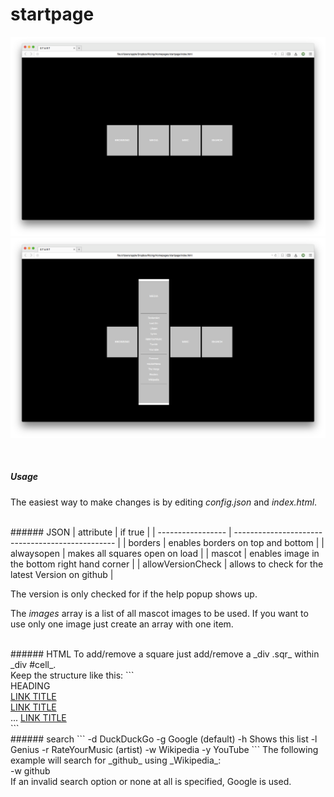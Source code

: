 startpage
====

![example screenshot (150721)](https://raw.githubusercontent.com/676339784/676339784.github.io/master/StartPage/startpage%201%20dark.png)
![example screenshot expanded (150721)](https://raw.githubusercontent.com/676339784/676339784.github.io/master/StartPage/startpage%202%20dark.png)


<br>

##### Usage
The easiest way to make changes is by editing _config.json_ and _index.html_.

<br>
###### JSON
| attribute         | if true                                          |
| ----------------- | ------------------------------------------------ |
| borders           | enables borders on top and bottom                |
| alwaysopen        | makes all squares open on load                   |
| mascot            | enables image in the bottom right hand corner    |
| allowVersionCheck | allows to check for the latest Version on github |

The version is only checked for if the help popup shows up.

The _images_ array is a list of all mascot images to be used. If you want to use only one image just create an array with one item.

<br>
###### HTML
To add/remove a square just add/remove a _div .sqr_ within _div #cell_.<br>
Keep the structure like this:
```
<div class="sqr">
    <span>HEADING</span>
    <div class="content">
        <a href="URL">LINK TITLE</a><br>
        <a href="URL">LINK TITLE</a><br>
        ...
        <a href="URL">LINK TITLE</a>
    </div>
</div>
```

<br>
###### search
```
-d      DuckDuckGo
-g      Google (default)
-h      Shows this list
-l      Genius
-r      RateYourMusic (artist)
-w      Wikipedia
-y      YouTube
```
The following example will search for _github_ using _Wikipedia_:<br>
-w github<br>
If an invalid search option or none at all is specified, Google is used.

